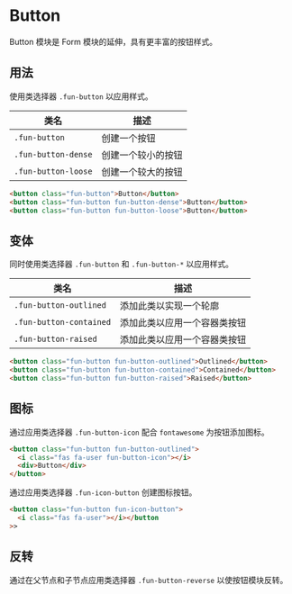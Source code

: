 # Button

Button 模块是 Form 模块的延伸，具有更丰富的按钮样式。

## 用法

使用类选择器 `.fun-button` 以应用样式。

| 类名                | 描述               |
| ------------------- | ------------------ |
| `.fun-button`       | 创建一个按钮       |
| `.fun-button-dense` | 创建一个较小的按钮 |
| `.fun-button-loose` | 创建一个较大的按钮 |

```html
<button class="fun-button">Button</button>
<button class="fun-button fun-button-dense">Button</button>
<button class="fun-button fun-button-loose">Button</button>
```

## 变体

同时使用类选择器 `.fun-button` 和 `.fun-button-*` 以应用样式。

| 类名                    | 描述                         |
| ----------------------- | ---------------------------- |
| `.fun-button-outlined`  | 添加此类以实现一个轮廓       |
| `.fun-button-contained` | 添加此类以应用一个容器类按钮 |
| `.fun-button-raised`    | 添加此类以应用一个容器类按钮 |

```html
<button class="fun-button fun-button-outlined">Outlined</button>
<button class="fun-button fun-button-contained">Contained</button>
<button class="fun-button fun-button-raised">Raised</button>
```

## 图标

通过应用类选择器 `.fun-button-icon` 配合 `fontawesome` 为按钮添加图标。

```html
<button class="fun-button fun-button-outlined">
  <i class="fas fa-user fun-button-icon"></i>
  <div>Button</div>
</button>
```

通过应用类选择器 `.fun-icon-button` 创建图标按钮。

```html
<button class="fun-button fun-icon-button">
  <i class="fas fa-user"></i></button
>>
```

## 反转

通过在父节点和子节点应用类选择器 `.fun-button-reverse` 以使按钮模块反转。
